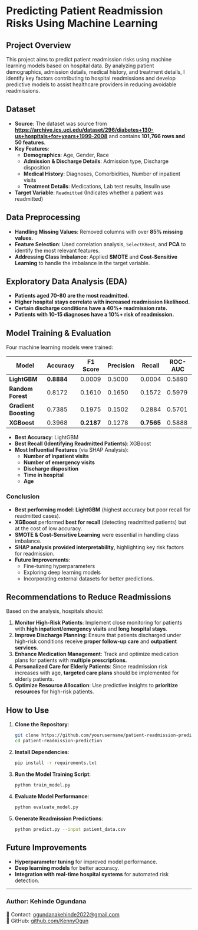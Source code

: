# Predicting Patient Readmission Risks Using Machine Learning

## Project Overview
This project aims to predict patient readmission risks using machine learning models based on hospital data. By analyzing patient demographics, admission details, medical history, and treatment details, I identify key factors contributing to hospital readmissions and develop predictive models to assist healthcare providers in reducing avoidable readmissions.

## Dataset
- **Source**: The dataset  was source from **https://archive.ics.uci.edu/dataset/296/diabetes+130-us+hospitals+for+years+1999-2008** and contains **101,766 rows and 50 features**.
- **Key Features**:
  - **Demographics**: Age, Gender, Race
  - **Admission & Discharge Details**: Admission type, Discharge disposition
  - **Medical History**: Diagnoses, Comorbidities, Number of inpatient visits
  - **Treatment Details**: Medications, Lab test results, Insulin use
- **Target Variable**: `Readmitted` (Indicates whether a patient was readmitted)

## Data Preprocessing
- **Handling Missing Values**: Removed columns with over **85% missing values**.
- **Feature Selection**: Used correlation analysis, `SelectKBest`, and **PCA** to identify the most relevant features.
- **Addressing Class Imbalance**: Applied **SMOTE** and **Cost-Sensitive Learning** to handle the imbalance in the target variable.

## Exploratory Data Analysis (EDA)
- **Patients aged 70-80 are the most readmitted.**
- **Higher hospital stays correlate with increased readmission likelihood.**
- **Certain discharge conditions have a 40%+ readmission rate.**
- **Patients with 10-15 diagnoses have a 10%+ risk of readmission.**

## Model Training & Evaluation
Four machine learning models were trained:

| Model               | Accuracy | F1 Score | Precision | Recall | ROC-AUC |
|---------------------|----------|----------|-----------|--------|---------|
| **LightGBM**       | **0.8884** | 0.0009   | 0.5000    | 0.0004 | 0.5890  |
| **Random Forest**  | 0.8172   | 0.1610   | 0.1650    | 0.1572 | 0.5979  |
| **Gradient Boosting** | 0.7385 | 0.1975   | 0.1502    | 0.2884 | 0.5701  |
| **XGBoost**        | 0.3968   | **0.2187** | 0.1278  | **0.7565** | 0.5888  |

- **Best Accuracy**: LightGBM
- **Best Recall (Identifying Readmitted Patients)**: XGBoost
- **Most Influential Features** (via SHAP Analysis):
  - **Number of inpatient visits**
  - **Number of emergency visits**
  - **Discharge disposition**
  - **Time in hospital**
  - **Age**

### Conclusion
- **Best performing model**: **LightGBM** (highest accuracy but poor recall for readmitted cases).
- **XGBoost** performed **best for recall** (detecting readmitted patients) but at the cost of low accuracy.
- **SMOTE & Cost-Sensitive Learning** were essential in handling class imbalance.
- **SHAP analysis provided interpretability**, highlighting key risk factors for readmission.
- **Future Improvements**:
  - Fine-tuning hyperparameters
  - Exploring deep learning models
  - Incorporating external datasets for better predictions.

## Recommendations to Reduce Readmissions
Based on the analysis, hospitals should:
1. **Monitor High-Risk Patients**: Implement close monitoring for patients with **high inpatient/emergency visits** and **long hospital stays**.
2. **Improve Discharge Planning**: Ensure that patients discharged under high-risk conditions receive **proper follow-up care** and **outpatient services**.
3. **Enhance Medication Management**: Track and optimize medication plans for patients with **multiple prescriptions**.
4. **Personalized Care for Elderly Patients**: Since readmission risk increases with age, **targeted care plans** should be implemented for elderly patients.
5. **Optimize Resource Allocation**: Use predictive insights to **prioritize resources** for high-risk patients.

## How to Use
1. **Clone the Repository**:
   ```bash
   git clone https://github.com/yourusername/patient-readmission-prediction.git
   cd patient-readmission-prediction
   ```
2. **Install Dependencies**:
   ```bash
   pip install -r requirements.txt
   ```
3. **Run the Model Training Script**:
   ```bash
   python train_model.py
   ```
4. **Evaluate Model Performance**:
   ```bash
   python evaluate_model.py
   ```
5. **Generate Readmission Predictions**:
   ```bash
   python predict.py --input patient_data.csv
   ```

## Future Improvements
- **Hyperparameter tuning** for improved model performance.
- **Deep learning models** for better accuracy.
- **Integration with real-time hospital systems** for automated risk detection.

---

### Author: Kehinde Ogundana  
📧 Contact: [ogundanakehinde2022@gmail.com](mailto:ogundanakehinde2022@gmail.com)  
🔗 GitHub: [github.com/KennyOgun](https://github.com/KennyOgun)

